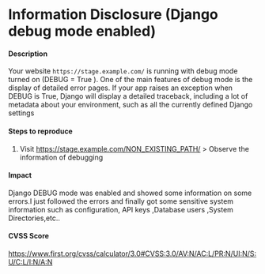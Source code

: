 # Information Disclosure (Django debug mode enabled)

#### Description
Your website `https://stage.example.com/` is running with debug mode turned on (DEBUG = True ). One of the main features of debug mode is the display of detailed error pages. If your app raises an exception when DEBUG is True, Django will display a detailed traceback, including a lot of metadata about your environment, such as all the currently defined Django settings

#### Steps to reproduce
1. Visit https://stage.example.com/NON_EXISTING_PATH/ > Observe the information of debugging

#### Impact

Django DEBUG mode was enabled and showed some information on some errors.I just followed the errors and finally got some sensitive system information such as configuration, API keys ,Database users ,System Directories,etc..

#### CVSS Score

https://www.first.org/cvss/calculator/3.0#CVSS:3.0/AV:N/AC:L/PR:N/UI:N/S:U/C:L/I:N/A:N 
